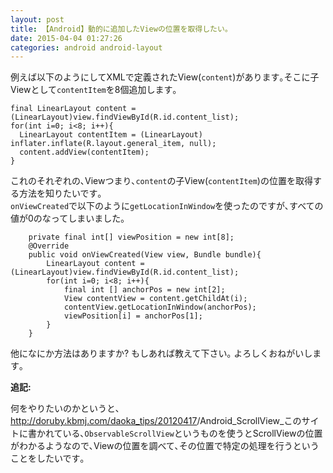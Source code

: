 ```yaml
---
layout: post
title: 【Android】動的に追加したViewの位置を取得したい｡
date: 2015-04-04 01:27:26
categories: android android-layout
---
```

<p>例えば以下のようにしてXMLで定義されたView(<code>content</code>)があります｡そこに子Viewとして<code>contentItem</code>を8個追加します｡</p>

<pre class="lang-java prettyprint-override"><code>final LinearLayout content = (LinearLayout)view.findViewById(R.id.content_list);
for(int i=0; i&lt;8; i++){
  LinearLayout contentItem = (LinearLayout) inflater.inflate(R.layout.general_item, null);
  content.addView(contentItem);
}
</code></pre>

<p>これのそれぞれの､Viewつまり､<code>content</code>の子View(<code>contentItem</code>)の位置を取得する方法を知りたいです｡<br>
<code>onViewCreated</code>で以下のように<code>getLocationInWindow</code>を使ったのですが､すべての値が0のなってしまいました｡</p>

<pre class="lang-java prettyprint-override"><code>    private final int[] viewPosition = new int[8];
    @Override
    public void onViewCreated(View view, Bundle bundle){
        LinearLayout content = (LinearLayout)view.findViewById(R.id.content_list);
        for(int i=0; i&lt;8; i++){
            final int [] anchorPos = new int[2];
            View contentView = content.getChildAt(i);
            contentView.getLocationInWindow(anchorPos);
            viewPosition[i] = anchorPos[1];
        }
    }
</code></pre>

<p>他になにか方法はありますか?  もしあれば教えて下さい｡  よろしくおねがいします｡</p>

<p><strong>追記:</strong></p>

<p>何をやりたいのかというと､<a href="http://doruby.kbmj.com/daoka_tips/20120417" rel="nofollow">http://doruby.kbmj.com/daoka_tips/20120417</a>/Android_ScrollView_このサイトに書かれている､<code>ObservableScrollView</code>というものを使うとScrollViewの位置がわかるようなので､Viewの位置を調べて､その位置で特定の処理を行うということをしたいです｡</p>
